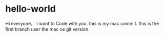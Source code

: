 # hello-world
Hi everyone，
I want to Code with you.
this is my mac commit.
this is the first branch user the mac os git version.